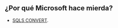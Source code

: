 ## ¿Por qué Microsoft hace mierda?

* [SQLS CONVERT][].

 [SQLS CONVERT]: http://joseph.randomnetworks.com/2006/06/22/sql-server-convert/
